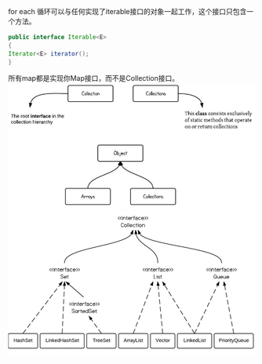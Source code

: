 for each 循环可以与任何实现了iterable接口的对象一起工作，这个接口只包含一个方法。

```java
public interface Iterable<E>
{
Iterator<E> iterator();
}
```

所有map都是实现你Map接口，而不是Collection接口。![](/assets/CollectionVsCollections.jpeg)![](/assets/java-collection-hierarchy.jpeg)

